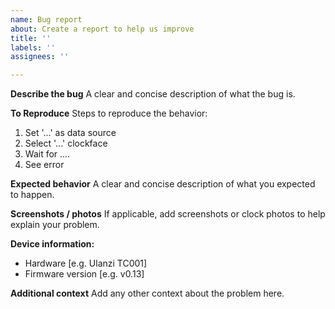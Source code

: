 ```yaml
---
name: Bug report
about: Create a report to help us improve
title: ''
labels: ''
assignees: ''

---
```


**Describe the bug**
A clear and concise description of what the bug is.

**To Reproduce**
Steps to reproduce the behavior:
1. Set '...' as data source
2. Select '...' clockface
3. Wait for ....
4. See error

**Expected behavior**
A clear and concise description of what you expected to happen.

**Screenshots / photos**
If applicable, add screenshots or clock photos to help explain your problem.

**Device information:**
- Hardware [e.g. Ulanzi TC001]
- Firmware version [e.g. v0.13]

**Additional context**
Add any other context about the problem here.
